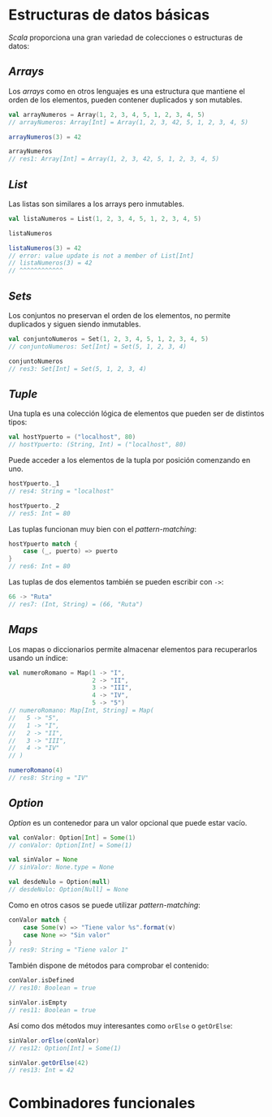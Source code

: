 # Estructuras de datos básicas

*Scala* proporciona una gran variedad de colecciones o estructuras de datos:

## *Arrays*

Los *arrays* como en otros lenguajes es una estructura que mantiene el orden de los elementos, pueden contener duplicados y son mutables.

```scala
val arrayNumeros = Array(1, 2, 3, 4, 5, 1, 2, 3, 4, 5)
// arrayNumeros: Array[Int] = Array(1, 2, 3, 42, 5, 1, 2, 3, 4, 5)

arrayNumeros(3) = 42

arrayNumeros
// res1: Array[Int] = Array(1, 2, 3, 42, 5, 1, 2, 3, 4, 5)
```

## *List*

Las listas son similares a los arrays pero inmutables.

```scala
val listaNumeros = List(1, 2, 3, 4, 5, 1, 2, 3, 4, 5)

listaNumeros

listaNumeros(3) = 42
// error: value update is not a member of List[Int]
// listaNumeros(3) = 42
// ^^^^^^^^^^^^
```

## *Sets*

Los conjuntos no preservan el orden de los elementos, no permite duplicados y siguen siendo inmutables.

```scala
val conjuntoNumeros = Set(1, 2, 3, 4, 5, 1, 2, 3, 4, 5)
// conjuntoNumeros: Set[Int] = Set(5, 1, 2, 3, 4)

conjuntoNumeros
// res3: Set[Int] = Set(5, 1, 2, 3, 4)
```

## *Tuple*

Una tupla es una colección lógica de elementos que pueden ser de distintos tipos:

```scala
val hostYpuerto = ("localhost", 80)
// hostYpuerto: (String, Int) = ("localhost", 80)
```

Puede acceder a los elementos de la tupla por posición comenzando en uno.

```scala
hostYpuerto._1
// res4: String = "localhost"

hostYpuerto._2
// res5: Int = 80
```

Las tuplas funcionan muy bien con el *pattern-matching*:

```scala
hostYpuerto match {
    case (_, puerto) => puerto
}
// res6: Int = 80
```

Las tuplas de dos elementos también se pueden escribir con `->`:

```scala
66 -> "Ruta"
// res7: (Int, String) = (66, "Ruta")
```

## *Maps*

Los mapas o diccionarios permite almacenar elementos para recuperarlos usando un índice:

```scala
val numeroRomano = Map(1 -> "I",
                       2 -> "II",
                       3 -> "III",
                       4 -> "IV",
                       5 -> "5")
// numeroRomano: Map[Int, String] = Map(
//   5 -> "5",
//   1 -> "I",
//   2 -> "II",
//   3 -> "III",
//   4 -> "IV"
// )

numeroRomano(4)
// res8: String = "IV"
```

## *Option*

*Option* es un contenedor para un valor opcional que puede estar vacío.

```scala
val conValor: Option[Int] = Some(1)
// conValor: Option[Int] = Some(1)

val sinValor = None
// sinValor: None.type = None

val desdeNulo = Option(null)
// desdeNulo: Option[Null] = None
```

Como en otros casos se puede utilizar *pattern-matching*:

```scala
conValor match {
    case Some(v) => "Tiene valor %s".format(v)
    case None => "Sin valor"
}
// res9: String = "Tiene valor 1"
```

También dispone de métodos para comprobar el contenido:

```scala
conValor.isDefined
// res10: Boolean = true

sinValor.isEmpty
// res11: Boolean = true
```

Así como dos métodos muy interesantes como `orElse` o `getOrElse`:

```scala
sinValor.orElse(conValor)
// res12: Option[Int] = Some(1)

sinValor.getOrElse(42)
// res13: Int = 42
```

# Combinadores funcionales

